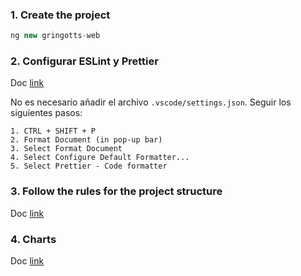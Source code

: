 ### 1. Create the project

```javascript
ng new gringotts-web
```

### 2. Configurar ESLint y Prettier

Doc [link](https://dev.to/dreiv/using-eslint-and-prettier-with-vscode-in-an-angular-project-42ib)

No es necesario añadir el archivo `.vscode/settings.json`. Seguir los siguientes pasos:

```
1. CTRL + SHIFT + P
2. Format Document (in pop-up bar)
3. Select Format Document
4. Select Configure Default Formatter...
5. Select Prettier - Code formatter
```

### 3. Follow the rules for the project structure

Doc [link](https://angular-folder-structure.readthedocs.io/en/latest/overview.html)

### 4. Charts

Doc [link](https://apexcharts.com/angular-chart-demos/)
